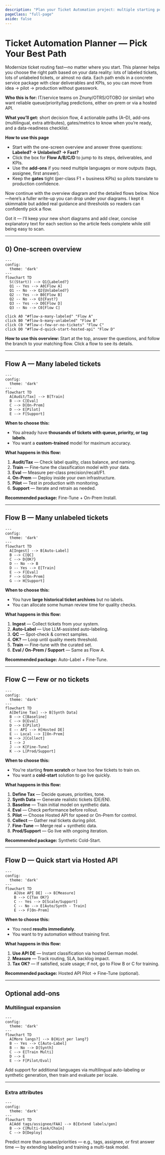 ```yaml
---
description: "Plan your Ticket Automation project: multiple starting points (labeled data, unlabeled data, or no data) and clear flows to training, deployment, and support. Includes quick-start via hosted Prediction API."
pageClass: "full-page"
aside: false
---
```


# Ticket Automation Planner — Pick Your Best Path

Modernize ticket routing fast—no matter where you start. This planner helps you choose the right path based on your data reality: lots of labeled tickets, lots of unlabeled tickets, or almost no data. Each path ends in a concrete service package with clear deliverables and KPIs, so you can move from idea → pilot → production without guesswork.

**Who this is for:** IT/service teams on Znuny/OTRS/OTOBO (or similar) who want reliable queue/priority/tag predictions, either on-prem or via a hosted API.

**What you’ll get:** short decision flow, 4 actionable paths (A–D), add-ons (multilingual, extra attributes), gates/metrics to know when you’re ready, and a data-readiness checklist.

**How to use this page**

* Start with the one-screen overview and answer three questions: **Labeled? → Unlabeled? → Fast?**
* Click the box for **Flow A/B/C/D** to jump to its steps, deliverables, and KPIs.
* Use the **add-ons** if you need multiple languages or more outputs (tags, assignee, first answer).
* Keep the **gates** tight (per-class F1 + business KPIs) so pilots translate to production confidence.

Now continue with the overview diagram and the detailed flows below.
Nice—here’s a fuller write-up you can drop under your diagrams. I kept it skimmable but added real guidance and thresholds so readers can confidently pick a flow.

Got it — I’ll keep your new short diagrams and add clear, concise explanatory text for each section so the article feels complete while still being easy to scan.

---

## 0) One-screen overview

```mermaid
---
config:
  theme: 'dark'
---
flowchart TD
  S((Start)) --> Q1{Labeled?}
  Q1 -- Yes --> A0[Flow A]
  Q1 -- No --> Q2{Unlabeled?}
  Q2 -- Yes --> B0[Flow B]
  Q2 -- No --> Q3{Fast?}
  Q3 -- Yes --> D0[Flow D]
  Q3 -- No --> C0[Flow C]

click A0 "#flow-a-many-labeled" "Flow A"
click B0 "#flow-b-many-unlabeled" "Flow B"
click C0 "#flow-c-few-or-no-tickets" "Flow C"
click D0 "#flow-d-quick-start-hosted-api" "Flow D"
```

**How to use this overview:**
Start at the top, answer the questions, and follow the branch to your matching flow. Click a flow to see its details.

---

## <a id="flow-a-many-labeled"></a> Flow A — Many labeled tickets

```mermaid
---
config:
  theme: 'dark'
---
flowchart TD
  A[Audit/Tax] --> B[Train]
  B --> C[Eval]
  C --> D[On-Prem]
  D --> E[Pilot]
  E --> F[Support]
```

**When to choose this:**

* You already have **thousands of tickets with queue, priority, or tag labels**.
* You want a **custom-trained** model for maximum accuracy.

**What happens in this flow:**

1. **Audit/Tax** — Check label quality, class balance, and naming.
2. **Train** — Fine-tune the classification model with your data.
3. **Eval** — Measure per-class precision/recall/F1.
4. **On-Prem** — Deploy inside your own infrastructure.
5. **Pilot** — Test in production with monitoring.
6. **Support** — Iterate and retrain as needed.

**Recommended package:** Fine-Tune + On-Prem Install.

---

## <a id="flow-b-many-unlabeled"></a> Flow B — Many unlabeled tickets

```mermaid
---
config:
  theme: 'dark'
---
flowchart TD
  A[Ingest] --> B[Auto-Label]
  B --> C[QC]
  C --> D{OK?}
  D -- No --> B
  D -- Yes --> E[Train]
  E --> F[Eval]
  F --> G[On-Prem]
  G --> H[Support]
```

**When to choose this:**

* You have **large historical ticket archives** but no labels.
* You can allocate some human review time for quality checks.

**What happens in this flow:**

1. **Ingest** — Collect tickets from your system.
2. **Auto-Label** — Use LLM-assisted auto-labeling.
3. **QC** — Spot-check & correct samples.
4. **OK?** — Loop until quality meets threshold.
5. **Train** — Fine-tune with the curated set.
6. **Eval / On-Prem / Support** — Same as Flow A.

**Recommended package:** Auto-Label + Fine-Tune.

---

## <a id="flow-c-few-or-no-tickets"></a> Flow C — Few or no tickets

```mermaid
---
config:
  theme: 'dark'
---
flowchart TD
  A[Define Tax] --> B[Synth Data]
  B --> C[Baseline]
  C --> D[Eval]
  D --> E{Pilot}
  E -- API --> H[Hosted DE]
  E -- Local --> I[On-Prem]
  H --> J[Collect]
  I --> J
  J --> K[Fine-Tune]
  K --> L[Prod/Support]
```

**When to choose this:**

* You're starting **from scratch** or have too few tickets to train on.
* You want a **cold-start** solution to go live quickly.

**What happens in this flow:**

1. **Define Tax** — Decide queues, priorities, tone.
2. **Synth Data** — Generate realistic tickets (DE/EN).
3. **Baseline** — Train initial model on synthetic data.
4. **Eval** — Check performance before rollout.
5. **Pilot** — Choose Hosted API for speed or On-Prem for control.
6. **Collect** — Gather real tickets during pilot.
7. **Fine-Tune** — Merge real + synthetic data.
8. **Prod/Support** — Go live with ongoing iteration.

**Recommended package:** Synthetic Cold-Start.

---

## <a id="flow-d-quick-start-hosted-api"></a> Flow D — Quick start via Hosted API

```mermaid
---
config:
  theme: 'dark'
---
flowchart TD
    A[Use API DE] --> B[Measure]
    B --> C{Tax OK?}
    C -- Yes --> D[Scale/Support]
    C -- No --> E[Auto/Synth - Train]
    E --> F[On-Prem]
```

**When to choose this:**

* You need **results immediately**.
* You want to try automation without training first.

**What happens in this flow:**

1. **Use API DE** — Instant classification via hosted German model.
2. **Measure** — Track routing, SLA, backlog impact.
3. **Tax OK?** — If satisfied, scale usage; if not, go to Flow B or C for training.

**Recommended package:** Hosted API Pilot → Fine-Tune (optional).

---

## Optional add-ons

### Multilingual expansion

```mermaid
---
config:
  theme: 'dark'
---
flowchart TD
  A[More langs?] --> B{Hist per lang?}
  B -- Yes --> C[Auto-Label]
  B -- No --> D[Synth]
  C --> E[Train Multi]
  D --> E
  E --> F[Pilot/Eval]
```

Add support for additional languages via multilingual auto-labeling or synthetic generation, then train and evaluate per locale.

---

### Extra attributes

```mermaid
---
config:
  theme: 'dark'
---
flowchart TD
  A[Add tags/assignee/FAA] --> B[Extend labels/gen]
  B --> C[Multi-task/Chain]
  C --> D[Deploy]
```

Predict more than queues/priorities — e.g., tags, assignee, or first answer time — by extending labeling and training a multi-task model.
